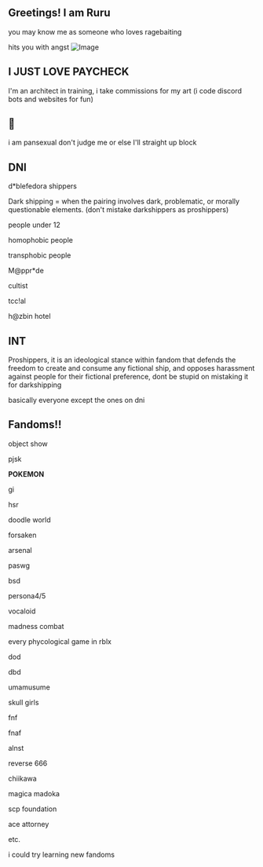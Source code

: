 ## Greetings! I am Ruru
you may know me as someone who loves ragebaiting

hits you with angst
![Image](https://github.com/user-attachments/assets/2a4fa8f1-827b-4a3a-a483-fd38fd13fc3f)
## I JUST LOVE PAYCHECK 
I'm an architect in training, 
i take commissions for my art
(i code discord bots and websites for fun)
## 🪷
i am pansexual don't judge me or else I'll straight up block

## DNI
d*blefedora shippers

Dark shipping = when the pairing involves dark, problematic, or morally questionable elements.
(don't mistake darkshippers as proshippers)

people under 12

homophobic people 

transphobic people

M@ppr*de 

cultist 

tcc!al

h@zbin hotel

## INT
Proshippers, it is an ideological stance within fandom that defends the freedom to create and consume any fictional ship, and opposes harassment against people for their fictional preference, dont be stupid on mistaking it for darkshipping

basically everyone except the ones on dni

## Fandoms!!
object show

pjsk

**POKEMON**

gi

hsr

doodle world

forsaken

arsenal 

paswg

bsd

persona4/5

vocaloid

madness combat 

every phycological game in rblx

dod

dbd

umamusume

skull girls

fnf

fnaf

alnst

reverse 666

chiikawa

magica madoka

scp foundation

ace attorney

etc.  


i could try learning new fandoms 
<!--  
**DieathofRuru/DeathofRuru** is a ✨ _special_ ✨ repository because its `README.md` (this file) appears on your GitHub profile.

Here are some ideas to get you started:

- 🔭 I’m currently working on ...
- 🌱 I’m currently learning ...
- 👯 I’m looking to collaborate on ...
- 🤔 I’m looking for help with ...
- 💬 Ask me about ...
- 📫 How to reach me: ...
- 😄 Pronouns: ...
- ⚡ Fun fact: ...
-->
